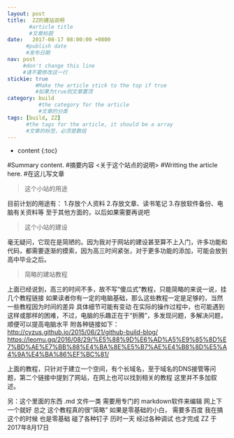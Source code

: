 ```yaml
---
layout: post
title:  ZZ的建站说明
       #article title 
       #文章标题
date:   2017-08-17 08:00:00 +0800
      #publish date 
      #发布日期
nav: post 
     #don't change this line 
     #请不要修改这一行
stickie: true 
         #Make the article stick to the top if true 
         #如果为true则文章置顶
category: build 
          #the category for the article 
          #文章的分类
tags: [build, ZZ]
      #the tags for the article, it should be a array 
      #文章的标签，必须是数组
---
```


* content
{:toc}

#Summary content.
#摘要内容
<关于这个站点的说明>
#Writting the article here.
#在这儿写文章
> 这个小站的用途

目前计划的用途有： 1.存放个人资料 2.存放文章、读书笔记 3.存放软件备份、电脑有关资料等
至于其他方面的，以后如果需要再说吧

> 这个小站的建设

毫无疑问，它现在是简陋的。因为我对于网站的建设甚至算不上入门，许多功能和代码，都需要逐渐的摸索，因为高三时间紧张，对于更多功能的添加，可能会放到高中毕业之后。

> 简略的建站教程
  
上面已经说到，高三的时间不多，故不写“傻瓜式”教程，只能简略的来说一说，挂几个教程链接
如果读者你有一定的电脑基础，那么这些教程一定是足够的，当然 一些教程因为时间的差异 具体细节可能有变动
在实际的操作过程中，也可能遇到这样或那样的困难，不过，电脑的乐趣正在于“折腾”，多发现问题，多解决问题，顺便可以提高电脑水平
附各种链接如下：
http://cyzus.github.io/2015/06/21/github-build-blog/
https://leomu.gq/2016/08/29/%E5%88%9D%E6%AD%A5%E9%85%8D%E7%BD%AE%E7%BB%88%E4%BA%8E%E5%B7%AE%E4%B8%8D%E5%A4%9A%E4%BA%86%EF%BC%81/

上面的教程，只针对于建立一个空间，有个长域名，至于域名的DNS接管等问题，第二个链接中提到了网站，在网上也可以找到相关的教程
这里并不多加叙述。

另：这个里面的东西 .md 文件一类 需要用专门的 markdown软件来编辑 网上下一个就好
总之 这个教程真的很“简略” 如果是零基础的小白， 需要多百度
我在搞这个的时候 也是零基础 碰了各种钉子 历时一天 经过各种调试 也才完成
ZZ 于2017年8月17日
